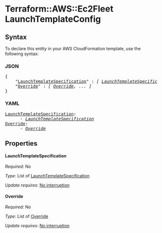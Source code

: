 # Terraform::AWS::Ec2Fleet LaunchTemplateConfig

## Syntax

To declare this entity in your AWS CloudFormation template, use the following syntax:

### JSON

<pre>
{
    "<a href="#launchtemplatespecification" title="LaunchTemplateSpecification">LaunchTemplateSpecification</a>" : <i>[ <a href="launchtemplateconfig-launchtemplatespecification.md">LaunchTemplateSpecification</a>, ... ]</i>,
    "<a href="#override" title="Override">Override</a>" : <i>[ <a href="launchtemplateconfig-override.md">Override</a>, ... ]</i>
}
</pre>

### YAML

<pre>
<a href="#launchtemplatespecification" title="LaunchTemplateSpecification">LaunchTemplateSpecification</a>: <i>
      - <a href="launchtemplateconfig-launchtemplatespecification.md">LaunchTemplateSpecification</a></i>
<a href="#override" title="Override">Override</a>: <i>
      - <a href="launchtemplateconfig-override.md">Override</a></i>
</pre>

## Properties

#### LaunchTemplateSpecification

_Required_: No

_Type_: List of <a href="launchtemplateconfig-launchtemplatespecification.md">LaunchTemplateSpecification</a>

_Update requires_: [No interruption](https://docs.aws.amazon.com/AWSCloudFormation/latest/UserGuide/using-cfn-updating-stacks-update-behaviors.html#update-no-interrupt)

#### Override

_Required_: No

_Type_: List of <a href="launchtemplateconfig-override.md">Override</a>

_Update requires_: [No interruption](https://docs.aws.amazon.com/AWSCloudFormation/latest/UserGuide/using-cfn-updating-stacks-update-behaviors.html#update-no-interrupt)

